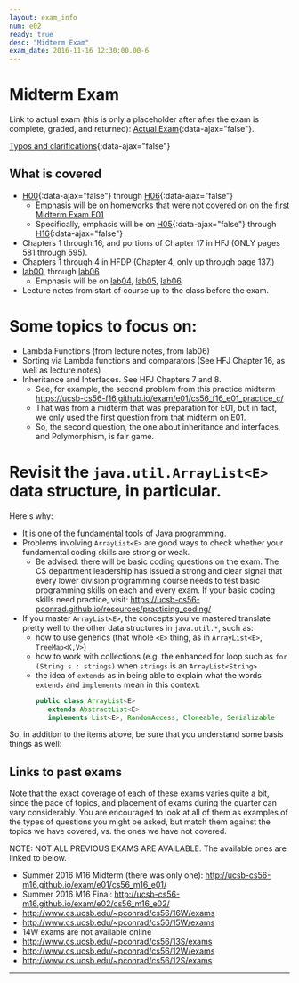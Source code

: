 ```yaml
---
layout: exam_info
num: e02
ready: true
desc: "Midterm Exam"
exam_date: 2016-11-16 12:30:00.00-6
---
```


<div style="display:none;">  http://ucsb-cs56-f16.github.io/exam/e02 
</div>


# Midterm Exam

Link to actual exam (this is only a placeholder after after the exam is complete, graded,
and returned): [Actual Exam](cs56_f16_e02){:data-ajax="false"}.

[Typos and clarifications](typos){:data-ajax="false"}

## What is covered

* [H00](/hwk/h00){:data-ajax="false"} through [H06](/hwk/h06){:data-ajax="false"}
    * Emphasis will be on homeworks that were not covered on on [the first Midterm Exam E01](/exam/e01)
    * Specifically, emphasis will be on [H05](/hwk/h05){:data-ajax="false"} through [H16](/hwk/h16){:data-ajax="false"}
* Chapters 1 through 16, and portions of Chapter 17 in HFJ (ONLY pages 581 through 595).
* Chapters 1 through 4 in HFDP (Chapter 4, only up through page 137.)
* [lab00](/lab/lab00), through  [lab06](/lab/lab06)
    * Emphasis will be on [lab04](/lab/lab04), [lab05](/lab/lab05), [lab06](/lab/lab06), 
* Lecture notes from start of course up to the class before the exam.

# Some topics to focus on:

* Lambda Functions (from lecture notes, from lab06)
* Sorting via Lambda functions and comparators (See HFJ Chapter 16, as well as lecture notes)
* Inheritance and Interfaces.   See HFJ Chapters 7 and 8.
    * See, for example, the second problem from this practice midterm 
        <https://ucsb-cs56-f16.github.io/exam/e01/cs56_f16_e01_practice_c/>
    * That was from a midterm that was preparation for E01, but in fact, we only used the first question from that midterm on E01.  
    * So, the second question, the one about inheritance and interfaces, and Polymorphism, is fair game.

# Revisit the `java.util.ArrayList<E>` data structure, in particular.  

Here's why:

* It is one of the fundamental tools of Java programming.
* Problems involving `ArrayList<E>` are good ways to check whether your fundamental coding skills are strong or weak.  
    * Be advised: there will be basic coding questions on the exam.  The CS department leadership has issued a strong
         and clear signal that every lower division programming course needs to test basic programming skills on each
         and every exam.   If your basic coding skills need practice, visit: <https://ucsb-cs56-pconrad.github.io/resources/practicing_coding/>
* If you master `ArrayList<E>`, the concepts you've mastered translate pretty well to the other data structures in `java.util.*`, such as:
    * how to use generics (that whole `<E>` thing, as in `ArrayList<E>`, `TreeMap<K,V>`)
    * how to work with collections (e.g. the enhanced for loop such as `for (String s : strings)` when `strings` is an `ArrayList<String>`
    * the idea of `extends` as in being able to explain what the words `extends` and `implements` mean in this context:
        ```java
        public class ArrayList<E>
           extends AbstractList<E>
           implements List<E>, RandomAccess, Cloneable, Serializable
        ```
    
    
So, in addition to the items above, be sure that you understand some basis things as well:    
    
## Links to past exams

Note that the exact coverage of each of these exams varies quite a bit, since the pace of topics, and placement of exams during the quarter can vary considerably.  You are encouraged to look at all of them as examples of the types of questions you might be asked, but
match them against the topics we have covered, vs. the ones we have not covered.

NOTE: NOT ALL PREVIOUS EXAMS ARE AVAILABLE.    The available ones are linked to below.

* Summer 2016 M16 Midterm (there was only one): <http://ucsb-cs56-m16.github.io/exam/e01/cs56_m16_e01/>
* Summer 2016 M16 Final: <http://ucsb-cs56-m16.github.io/exam/e02/cs56_m16_e02/>
* <http://www.cs.ucsb.edu/~pconrad/cs56/16W/exams> 
* <http://www.cs.ucsb.edu/~pconrad/cs56/15W/exams>
* 14W exams are not available online
* <http://www.cs.ucsb.edu/~pconrad/cs56/13S/exams>
* <http://www.cs.ucsb.edu/~pconrad/cs56/12W/exams>
* <http://www.cs.ucsb.edu/~pconrad/cs56/12S/exams>


---

<div style="display:none;">  http://ucsb-cs56-f16.github.io/exam/e02 </div>
